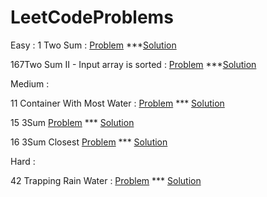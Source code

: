 # LeetCodeProblems

Easy : 
   1 Two Sum  : 
       [Problem](https://leetcode.com/problems/two-sum/)  ***[Solution](https://github.com/ktariayman/LeetCodeProblems/blob/main/Find_Two_Sum.js)
       
   167Two Sum II - Input array is sorted : 
       [Problem](https://leetcode.com/problems/two-sum-ii-input-array-is-sorted/)  ***[Solution](https://github.com/ktariayman/LeetCodeProblems/blob/main/Find_Two_SumII.js)
      
      
      
Medium :


   11 Container With Most Water : 
       [Problem](https://leetcode.com/problems/container-with-most-water/) *** [Solution](https://github.com/ktariayman/LeetCodeProblems/blob/main/Container_with_most_water.js)              
       
   15 3Sum
       [Problem](https://leetcode.com/problems/3sum/) *** [Solution](https://github.com/ktariayman/LeetCodeProblems/blob/main/Three_Sums.js)
      
   16 3Sum Closest
       [Problem](https://leetcode.com/problems/3sum-closet/) *** [Solution](https://github.com/ktariayman/LeetCodeProblems/blob/main/Three_Sum_Closest.js)
 
 
 Hard : 

   42 Trapping Rain Water : 
       [Problem](https://leetcode.com/problems/trapping-rain-water/) *** [Solution](https://github.com/ktariayman/LeetCodeProblems/blob/main/Trapping_Rain_Water.js)

